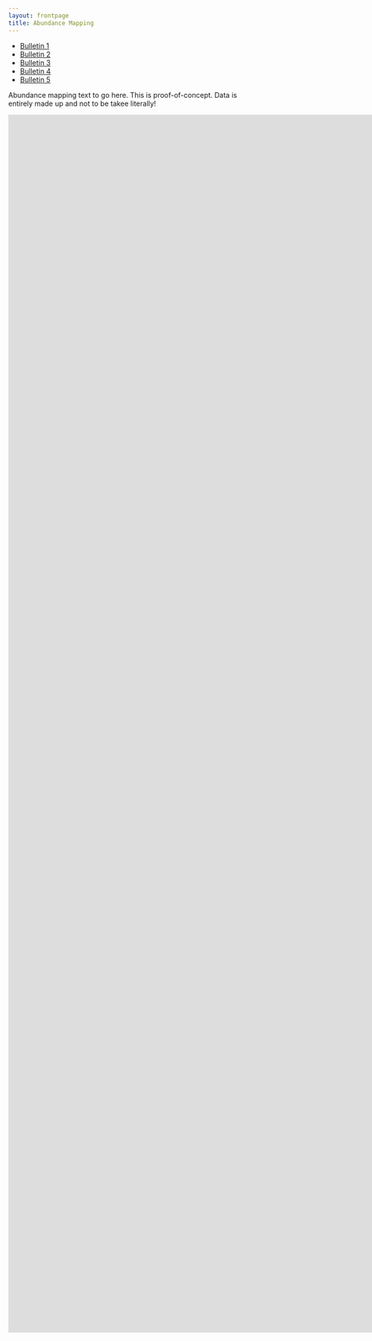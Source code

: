 ```yaml
---
layout: frontpage
title: Abundance Mapping
---
```


<div class="navbar">
  <div class="navbar-inner">
      <ul class="nav">
          <li><a href="{{ BASE_PATH }}/assets/BlackGrassBulletin_Issue1.pdf">Bulletin 1</a></li>
          <li><a href="{{ BASE_PATH }}/assets/BlackGrassBulletin_Issue2.pdf">Bulletin 2</a></li>
          <li><a href="{{ BASE_PATH }}/assets/BlackGrassBulletin_Issue3.pdf">Bulletin 3</a></li>
          <li><a href="{{ BASE_PATH }}/assets/BlackGrassBulletin_Issue4.pdf">Bulletin 4</a></li>
          <li><a href="{{ BASE_PATH }}/assets/BlackGrassBulletin_Issue5.pdf">Bulletin 5</a></li>
      </ul>
  </div>
</div>

Abundance mapping text to go here. This is proof-of-concept. Data is entirely made up and not to be takee literally!


<html>
<iframe src="http://90.246.197.78:3838/AbundanceBench" width="1800px" height="950px" frameborder="0"></iframe>
</html>

<html>
<iframe src="http://90.246.197.78:3838/ResistanceBench" width="1800px" height="1000px" frameborder="0"></iframe>
</html>

<html>
<iframe src="http://90.246.197.78:3838/ManagementBench" width="1800px" height="500px" frameborder="0"></iframe>
</html>
